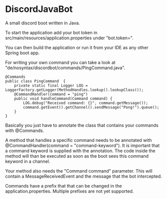 # DiscordJavaBot

A small discord boot written in Java.

To start the application add your bot token in src/main/resources/application.properties
under "bot.token=".

You can then build the application or run it from your IDE as any other Spring boot app.


For writing your own command you can take a look at "de/nosyntax/discordbot/commands/PingCommand.java".

    @Commands
    public class PingCommand  {
        private static final Logger LOG = LoggerFactory.getLogger(MethodHandles.lookup().lookupClass());
        @CommandHandler(command = "ping")
        public void handleCommand(Command command) {
            LOG.debug("Received command: {}", command.getMessage());
            command.getEvent().getChannel().sendMessage("Pong!").queue();
        }
    }

Basically you just have to annotate the class that contains your commands with @Commands.

A method that handles a specific command needs to be annotated with @CommandHandler(command = "command-keyword"). 
It is important that a command keyword is supplied with the annotation. 
The code inside the method will than be executed as soon as the boot sees this command keyword in a channel.

Your method also needs the "Command command" parameter. This will contain a MessageReceivedEvent and the message that the bot intercepted.

Commands have a prefix that that can be changed in the application.properties. Multiple prefixes are not yet supported.
